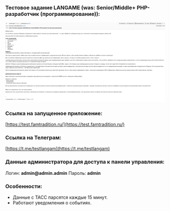 ### Тестовое задание LANGAME (was: Senior/Middle+ PHP-разработчик (программирование)):

![Техническое задание](tech.png)

### Ссылка на запущенное приложение:
[https://test.famtradition.ru/](https://test.famtradition.ru/)

### Ссылка на Телеграм:
[https://t.me/testlangam](https://t.me/testlangam)

### Данные администратора для доступа к панели управления:
Логин: __admin@admin.admin__
Пароль: __admin__
  
### Особенности:
- Данные с ТАСС парсятся каждые 15 минут.
- Работают уведомления о событиях.
